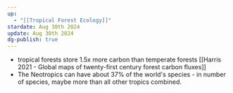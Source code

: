 ```yaml
---
up:
  - "[[Tropical Forest Ecology]]"
stardate: Aug 30th 2024
update: Aug 30th 2024
dg-publish: true
---
```

- tropical forests store 1.5x more carbon than temperate forests [[Harris 2021 - Global maps of twenty-first century forest carbon fluxes]]
- The Neotropics can have about 37% of the world's species - in number of species, maybe more than all other tropics combined.